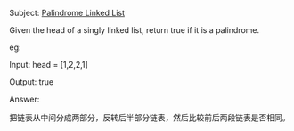 Subject: [Palindrome Linked List](https://leetcode.com/problems/palindrome-linked-list/)

Given the head of a singly linked list, return true if it is a palindrome.

eg:

Input: head = [1,2,2,1]

Output: true

Answer: 

把链表从中间分成两部分，反转后半部分链表，然后比较前后两段链表是否相同。

